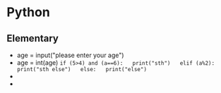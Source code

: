 # Python
## Elementary
* age = input("please enter your age")
* age = int(age)
 `if (5>4) and (a==6):  
    print("sth")  
 elif (a%2):  
    print("sth else")  
 else:  
    print("else")  `
*   
* 
